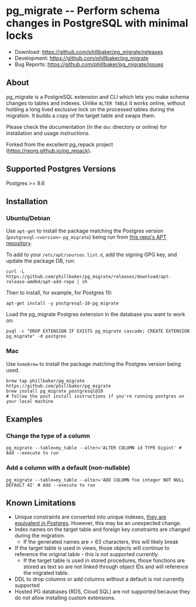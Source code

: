# pg_migrate -- Perform schema changes in PostgreSQL with minimal locks

- Download: https://github.com/phillbaker/pg_migrate/releases
- Development: https://github.com/phillbaker/pg_migrate
- Bug Reports: https://github.com/phillbaker/pg_migrate/issues



## About

pg_migrate is a PostgreSQL extension and CLI which lets you make schema
changes to tables and indexes. Unlike `ALTER TABLE` it works online, without
holding a long lived exclusive lock on the processed tables during the
migration. It builds a copy of the target table and swaps them.

Please check the documentation (in the ``doc`` directory or online) for
installation and usage instructions.

Forked from the excellent pg_repack project (https://reorg.github.io/pg_repack).

## Supported Postgres Versions

Postgres >= 9.6

## Installation

### Ubuntu/Debian

Use `apt-get` to install the package matching the Postgres version (`postgresql-<version>-pg_migrate`) being run from [this repo's APT repository](https://github.com/phillbaker/pg_migrate/releases/tag/apt-release-amd64).

To add to your `/etc/apt/sources.list.d`, add the signing GPG key, and update the package DB, run:

```
curl -L https://github.com/phillbaker/pg_migrate/releases/download/apt-release-amd64/apt-add-repo | sh
```

Then to install, for example, for Postgres 10:
```
apt-get install -y postgresql-10-pg_migrate
```

Load the pg_migrate Postgres extension in the database you want to work on:
```
psql -c "DROP EXTENSION IF EXISTS pg_migrate cascade; CREATE EXTENSION pg_migrate" -d postgres
```

### Mac

Use `homebrew` to install the package matching the Postgres version being used.

```
brew tap phillbaker/pg_migrate https://github.com/phillbaker/pg_migrate
brew install pg_migrate_postgresql@10
# follow the post install instructions if you're running postgres on your local machine
```

## Examples

### Change the type of a column

```
pg_migrate --table=my_table --alter='ALTER COLUMN id TYPE bigint' # Add --execute to run
```

### Add a column with a default (non-nullable)

```
pg_migrate --table=my_table --alter='ADD COLUMN foo integer NOT NULL DEFAULT 42' # Add --execute to run
```

## Known Limitations

* Unique constraints are converted into unique indexes, [they are equivalent in Postgres](https://stackoverflow.com/questions/23542794/postgres-unique-constraint-vs-index). However, this may be an unexpected change.
* Index names on the target table and foreign key constraints are changed during the migration.
  * If the generated names are > 63 characters, this will likely break
* If the target table is used in views, those objects will continue to reference the original table - this is not supported currently.
  * If the target table is used in stored procedures, those functions are stored as text so are not linked through object IDs and will reference the migrated table.
* DDL to drop columns or add columns without a default is not currently supported
* Hosted PG databases (RDS, Cloud SQL) are not supported because they do not allow installing custom extensions.

